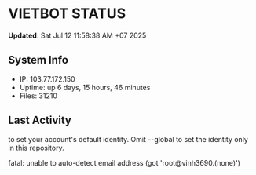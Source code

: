 # VIETBOT STATUS
**Updated**: Sat Jul 12 11:58:38 AM +07 2025

## System Info
- IP: 103.77.172.150
- Uptime: up 6 days, 15 hours, 46 minutes
- Files: 31210

## Last Activity

to set your account's default identity.
Omit --global to set the identity only in this repository.

fatal: unable to auto-detect email address (got 'root@vinh3690.(none)')
